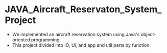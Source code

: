 # JAVA_Aircraft_Reservaton_System_Project

* We implemented an aircraft reservation system using Java's object-oriented programming.
* This project divided into IO, Ui, and app and util parts by function.
 
